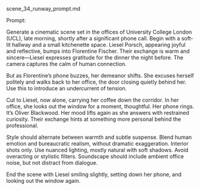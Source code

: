 scene_34_runway_prompt.md

Prompt:

Generate a cinematic scene set in the offices of University College London (UCL), late morning, shortly after a significant phone call. Begin with a soft-lit hallway and a small kitchenette space. Liesel Porsch, appearing joyful and reflective, bumps into Florentine Fischer. Their exchange is warm and sincere—Liesel expresses gratitude for the dinner the night before. The camera captures the calm of human connection.

But as Florentine’s phone buzzes, her demeanor shifts. She excuses herself politely and walks back to her office, the door closing quietly behind her. Use this to introduce an undercurrent of tension.

Cut to Liesel, now alone, carrying her coffee down the corridor. In her office, she looks out the window for a moment, thoughtful. Her phone rings. It’s Oliver Blackwood. Her mood lifts again as she answers with restrained curiosity. Their exchange hints at something more personal behind the professional.

Style should alternate between warmth and subtle suspense. Blend human emotion and bureaucratic realism, without dramatic exaggeration. Interior shots only. Use nuanced lighting, mostly natural with soft shadows. Avoid overacting or stylistic filters. Soundscape should include ambient office noise, but not distract from dialogue.

End the scene with Liesel smiling slightly, setting down her phone, and looking out the window again.
